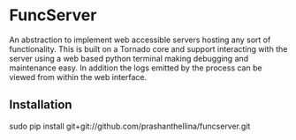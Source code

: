 FuncServer
==========

An abstraction to implement web accessible servers hosting any sort of functionality. This is built on a Tornado core and support interacting with the server using a web based python terminal making debugging and maintenance easy. In addition the logs emitted by the process can be viewed from within the web interface.

Installation
------------
sudo pip install git+git://github.com/prashanthellina/funcserver.git
